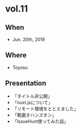 # vol.11

## When
- Jun. 20th, 2019

## Where
- Toyosu

## Presentation
- 「タイトル非公開」
- 「nuxt.jsについて」
- 「リモート環境をととえました」
- 「靴磨きハンズオン」
- 「IssueHunt使ってみた話」
